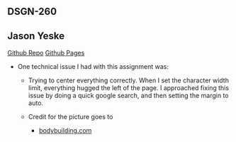 ## DSGN-260
## Jason Yeske
[Github Repo](https://github.com/jasonyeske/cpnt260-a1)
[Github Pages](https://jasonyeske.github.io/cpnt260-a1/)

- One technical issue I had with this assignment was:
    - Trying to center everything correctly. When I set the character width limit, everything hugged the left of the page. I approached fixing this issue by doing a quick google search, and then setting the margin to auto.

    - Credit for the picture goes to 
        - [bodybuilding.com](https://www.bodybuilding.com/images/2016/may/calum-von-mogers-13-tips-for-bigger-biceps-header-v2-960x540.jpg)